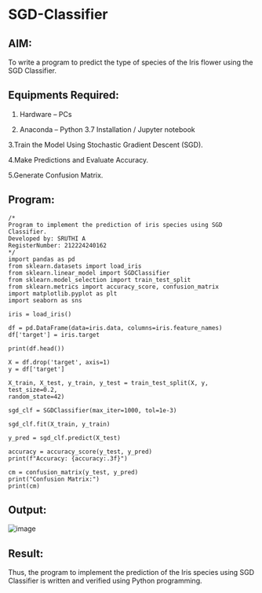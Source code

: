# SGD-Classifier
## AIM:
To write a program to predict the type of species of the Iris flower using the SGD Classifier.

## Equipments Required:
1. Hardware – PCs
  
2. Anaconda – Python 3.7 Installation / Jupyter notebook


 3.Train the Model Using Stochastic Gradient Descent (SGD).

 4.Make Predictions and Evaluate Accuracy.

 5.Generate Confusion Matrix. 


## Program:
```
/*
Program to implement the prediction of iris species using SGD Classifier.
Developed by: SRUTHI A
RegisterNumber: 212224240162 
*/
import pandas as pd
from sklearn.datasets import load_iris
from sklearn.linear_model import SGDClassifier
from sklearn.model_selection import train_test_split
from sklearn.metrics import accuracy_score, confusion_matrix
import matplotlib.pyplot as plt
import seaborn as sns

iris = load_iris()

df = pd.DataFrame(data=iris.data, columns=iris.feature_names)
df['target'] = iris.target

print(df.head())

X = df.drop('target', axis=1)
y = df['target']

X_train, X_test, y_train, y_test = train_test_split(X, y, test_size=0.2, 
random_state=42)

sgd_clf = SGDClassifier(max_iter=1000, tol=1e-3)

sgd_clf.fit(X_train, y_train)

y_pred = sgd_clf.predict(X_test)

accuracy = accuracy_score(y_test, y_pred)
print(f"Accuracy: {accuracy:.3f}")

cm = confusion_matrix(y_test, y_pred)
print("Confusion Matrix:")
print(cm)
```

## Output:

![image](https://github.com/user-attachments/assets/9c52eb5f-98c1-4675-81b4-4cb5da83191f)



## Result:
Thus, the program to implement the prediction of the Iris species using SGD Classifier is written and verified using Python programming.
